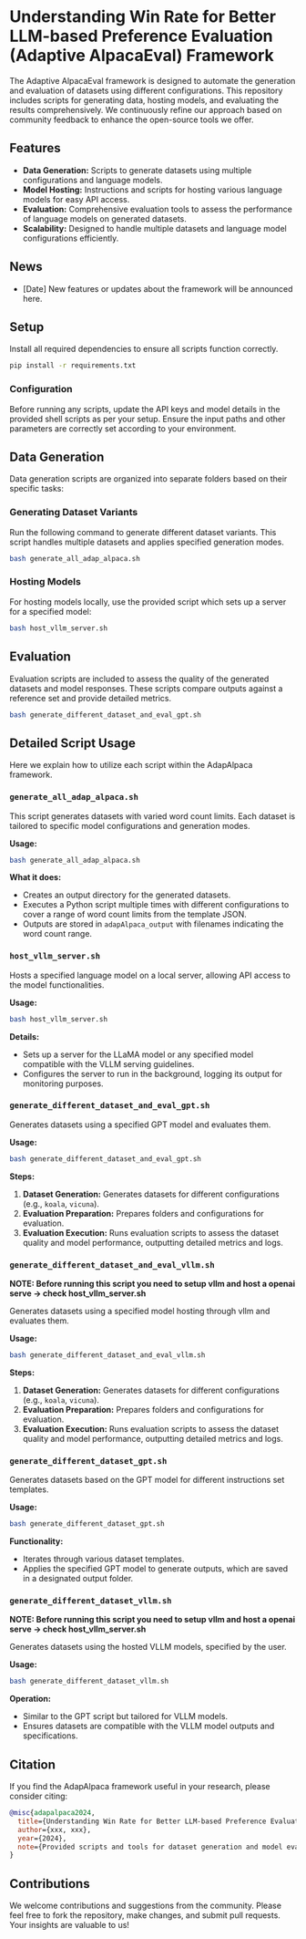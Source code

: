 # Understanding Win Rate for Better LLM-based Preference Evaluation (Adaptive AlpacaEval) Framework

The Adaptive AlpacaEval framework is designed to automate the generation and evaluation of datasets using different configurations. This repository includes scripts for generating data, hosting models, and evaluating the results comprehensively. We continuously refine our approach based on community feedback to enhance the open-source tools we offer.

## Features

- **Data Generation:** Scripts to generate datasets using multiple configurations and language models.
- **Model Hosting:** Instructions and scripts for hosting various language models for easy API access.
- **Evaluation:** Comprehensive evaluation tools to assess the performance of language models on generated datasets.
- **Scalability:** Designed to handle multiple datasets and language model configurations efficiently.

## News

- [Date] New features or updates about the framework will be announced here.

## Setup

Install all required dependencies to ensure all scripts function correctly.

```bash
pip install -r requirements.txt
```

### Configuration

Before running any scripts, update the API keys and model details in the provided shell scripts as per your setup. Ensure the input paths and other parameters are correctly set according to your environment.

## Data Generation

Data generation scripts are organized into separate folders based on their specific tasks:

### Generating Dataset Variants

Run the following command to generate different dataset variants. This script handles multiple datasets and applies specified generation modes.

```bash
bash generate_all_adap_alpaca.sh
```

### Hosting Models

For hosting models locally, use the provided script which sets up a server for a specified model:

```bash
bash host_vllm_server.sh
```

## Evaluation

Evaluation scripts are included to assess the quality of the generated datasets and model responses. These scripts compare outputs against a reference set and provide detailed metrics.

```bash
bash generate_different_dataset_and_eval_gpt.sh
```

## Detailed Script Usage

Here we explain how to utilize each script within the AdapAlpaca framework.

### `generate_all_adap_alpaca.sh`

This script generates datasets with varied word count limits. Each dataset is tailored to specific model configurations and generation modes.

**Usage:**

```bash
bash generate_all_adap_alpaca.sh
```

**What it does:**
- Creates an output directory for the generated datasets.
- Executes a Python script multiple times with different configurations to cover a range of word count limits from the template JSON.
- Outputs are stored in `adapAlpaca_output` with filenames indicating the word count range.

### `host_vllm_server.sh`

Hosts a specified language model on a local server, allowing API access to the model functionalities.

**Usage:**

```bash
bash host_vllm_server.sh
```

**Details:**
- Sets up a server for the LLaMA model or any specified model compatible with the VLLM serving guidelines.
- Configures the server to run in the background, logging its output for monitoring purposes.

### `generate_different_dataset_and_eval_gpt.sh`

Generates datasets using a specified GPT model and evaluates them.

**Usage:**

```bash
bash generate_different_dataset_and_eval_gpt.sh
```

**Steps:**
1. **Dataset Generation:** Generates datasets for different configurations (e.g., `koala`, `vicuna`).
2. **Evaluation Preparation:** Prepares folders and configurations for evaluation.
3. **Evaluation Execution:** Runs evaluation scripts to assess the dataset quality and model performance, outputting detailed metrics and logs.


### `generate_different_dataset_and_eval_vllm.sh`

**NOTE: Before running this script you need to setup vllm and host a openai serve -> check host_vllm_server.sh**

Generates datasets using a specified model hosting through vllm and evaluates them.

**Usage:**

```bash
bash generate_different_dataset_and_eval_vllm.sh
```

**Steps:**
1. **Dataset Generation:** Generates datasets for different configurations (e.g., `koala`, `vicuna`).
2. **Evaluation Preparation:** Prepares folders and configurations for evaluation.
3. **Evaluation Execution:** Runs evaluation scripts to assess the dataset quality and model performance, outputting detailed metrics and logs.

### `generate_different_dataset_gpt.sh`

Generates datasets based on the GPT model for different instructions set templates.

**Usage:**

```bash
bash generate_different_dataset_gpt.sh
```

**Functionality:**
- Iterates through various dataset templates.
- Applies the specified GPT model to generate outputs, which are saved in a designated output folder.

### `generate_different_dataset_vllm.sh`

**NOTE: Before running this script you need to setup vllm and host a openai serve -> check host_vllm_server.sh**

Generates datasets using the hosted VLLM models, specified by the user.

**Usage:**

```bash
bash generate_different_dataset_vllm.sh
```

**Operation:**
- Similar to the GPT script but tailored for VLLM models.
- Ensures datasets are compatible with the VLLM model outputs and specifications.



## Citation

If you find the AdapAlpaca framework useful in your research, please consider citing:

```bibtex
@misc{adapalpaca2024,
  title={Understanding Win Rate for Better LLM-based Preference Evaluation},
  author={xxx, xxx},
  year={2024},
  note={Provided scripts and tools for dataset generation and model evaluation}
}
```

## Contributions

We welcome contributions and suggestions from the community. Please feel free to fork the repository, make changes, and submit pull requests. Your insights are valuable to us!


